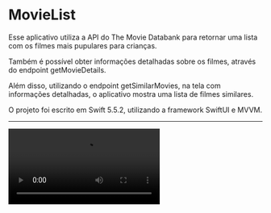 # MovieList

<p></p>
Esse aplicativo utiliza a API do The Movie Databank para retornar uma lista com os filmes mais pupulares para crianças. 

Também é possível obter informações detalhadas sobre os filmes, através do endpoint getMovieDetails.

Além disso, utilizando o endpoint getSimilarMovies, na tela com informações detalhadas, o aplicativo mostra uma lista de filmes similares. 

O projeto foi escrito em Swift 5.5.2, utilizando a framework SwiftUI e MVVM.

---------------------
![GitHub readme](https://user-images.githubusercontent.com/73191498/149325162-0497edf8-45ef-427a-9480-cc202213c890.mp4)




